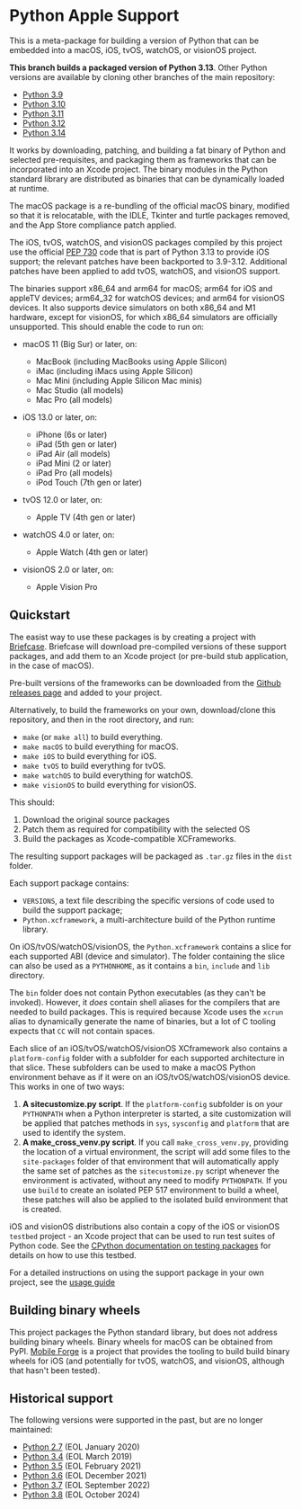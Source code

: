 # Python Apple Support

This is a meta-package for building a version of Python that can be
embedded into a macOS, iOS, tvOS, watchOS, or visionOS project.

**This branch builds a packaged version of Python 3.13**. Other Python
versions are available by cloning other branches of the main repository:

- [Python 3.9](https://github.com/beeware/Python-Apple-support/tree/3.9)
- [Python
  3.10](https://github.com/beeware/Python-Apple-support/tree/3.10)
- [Python
  3.11](https://github.com/beeware/Python-Apple-support/tree/3.11)
- [Python
  3.12](https://github.com/beeware/Python-Apple-support/tree/3.12)
- [Python
  3.14](https://github.com/beeware/Python-Apple-support/tree/3.14)

It works by downloading, patching, and building a fat binary of Python
and selected pre-requisites, and packaging them as frameworks that can
be incorporated into an Xcode project. The binary modules in the Python
standard library are distributed as binaries that can be dynamically
loaded at runtime.

The macOS package is a re-bundling of the official macOS binary,
modified so that it is relocatable, with the IDLE, Tkinter and turtle
packages removed, and the App Store compliance patch applied.

The iOS, tvOS, watchOS, and visionOS packages compiled by this project
use the official [PEP 730](https://peps.python.org/pep-0730/) code that
is part of Python 3.13 to provide iOS support; the relevant patches have
been backported to 3.9-3.12. Additional patches have been applied to add
tvOS, watchOS, and visionOS support.

The binaries support x86_64 and arm64 for macOS; arm64 for iOS and
appleTV devices; arm64_32 for watchOS devices; and arm64 for visionOS
devices. It also supports device simulators on both x86_64 and M1
hardware, except for visionOS, for which x86_64 simulators are
officially unsupported. This should enable the code to run on:

- macOS 11 (Big Sur) or later, on:
  - MacBook (including MacBooks using Apple Silicon)
  - iMac (including iMacs using Apple Silicon)
  - Mac Mini (including Apple Silicon Mac minis)
  - Mac Studio (all models)
  - Mac Pro (all models)

- iOS 13.0 or later, on:
  - iPhone (6s or later)
  - iPad (5th gen or later)
  - iPad Air (all models)
  - iPad Mini (2 or later)
  - iPad Pro (all models)
  - iPod Touch (7th gen or later)

- tvOS 12.0 or later, on:
  - Apple TV (4th gen or later)

- watchOS 4.0 or later, on:
  - Apple Watch (4th gen or later)

- visionOS 2.0 or later, on:
  - Apple Vision Pro

## Quickstart

The easist way to use these packages is by creating a project with
[Briefcase](https://github.com/beeware/briefcase). Briefcase will
download pre-compiled versions of these support packages, and add them
to an Xcode project (or pre-build stub application, in the case of
macOS).

Pre-built versions of the frameworks can be downloaded from the [Github
releases page](https://github.com/beeware/Python-Apple-support/releases)
and added to your project.

Alternatively, to build the frameworks on your own, download/clone this
repository, and then in the root directory, and run:

- `make` (or `make all`) to build everything.
- `make macOS` to build everything for macOS.
- `make iOS` to build everything for iOS.
- `make tvOS` to build everything for tvOS.
- `make watchOS` to build everything for watchOS.
- `make visionOS` to build everything for visionOS.

This should:

1.  Download the original source packages
2.  Patch them as required for compatibility with the selected OS
3.  Build the packages as Xcode-compatible XCFrameworks.

The resulting support packages will be packaged as `.tar.gz` files in
the `dist` folder.

Each support package contains:

- `VERSIONS`, a text file describing the specific versions of code used
  to build the support package;
- `Python.xcframework`, a multi-architecture build of the Python runtime
  library.

On iOS/tvOS/watchOS/visionOS, the `Python.xcframework` contains a slice
for each supported ABI (device and simulator). The folder containing the
slice can also be used as a `PYTHONHOME`, as it contains a `bin`,
`include` and `lib` directory.

The `bin` folder does not contain Python executables (as they can't be
invoked). However, it *does* contain shell aliases for the compilers
that are needed to build packages. This is required because Xcode uses
the `xcrun` alias to dynamically generate the name of binaries, but a
lot of C tooling expects that `CC` will not contain spaces.

Each slice of an iOS/tvOS/watchOS/visionOS XCframework also contains a
`platform-config` folder with a subfolder for each supported
architecture in that slice. These subfolders can be used to make a macOS
Python environment behave as if it were on an iOS/tvOS/watchOS/visionOS
device. This works in one of two ways:

1.  **A sitecustomize.py script**. If the `platform-config` subfolder is
    on your `PYTHONPATH` when a Python interpreter is started, a site
    customization will be applied that patches methods in `sys`,
    `sysconfig` and `platform` that are used to identify the system.
2.  **A make_cross_venv.py script**. If you call `make_cross_venv.py`,
    providing the location of a virtual environment, the script will add
    some files to the `site-packages` folder of that environment that
    will automatically apply the same set of patches as the
    `sitecustomize.py` script whenever the environment is activated,
    without any need to modify `PYTHONPATH`. If you use `build` to
    create an isolated PEP 517 environment to build a wheel, these
    patches will also be applied to the isolated build environment that
    is created.

iOS and visionOS distributions also contain a copy of the iOS or
visionOS `testbed` project - an Xcode project that can be used to run
test suites of Python code. See the [CPython documentation on testing
packages](https://docs.python.org/3/using/ios.html#testing-a-python-package)
for details on how to use this testbed.

For a detailed instructions on using the support package in your own
project, see the [usage guide](./USAGE.md)

## Building binary wheels

This project packages the Python standard library, but does not address
building binary wheels. Binary wheels for macOS can be obtained from
PyPI. [Mobile Forge](https://github.com/beeware/mobile-forge) is a
project that provides the tooling to build build binary wheels for iOS
(and potentially for tvOS, watchOS, and visionOS, although that hasn't
been tested).

## Historical support

The following versions were supported in the past, but are no longer
maintained:

- [Python 2.7](https://github.com/beeware/Python-Apple-support/tree/2.7)
  (EOL January 2020)
- [Python 3.4](https://github.com/beeware/Python-Apple-support/tree/3.4)
  (EOL March 2019)
- [Python 3.5](https://github.com/beeware/Python-Apple-support/tree/3.5)
  (EOL February 2021)
- [Python 3.6](https://github.com/beeware/Python-Apple-support/tree/3.6)
  (EOL December 2021)
- [Python 3.7](https://github.com/beeware/Python-Apple-support/tree/3.7)
  (EOL September 2022)
- [Python 3.8](https://github.com/beeware/Python-Apple-support/tree/3.8)
  (EOL October 2024)
